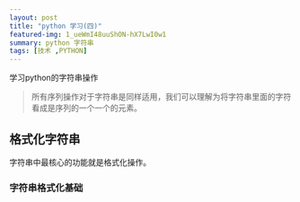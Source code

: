 ```yaml
---
layout: post
title: "python 学习(四)"
featured-img: 1_ueWmI48uuShON-hX7LwI0w1 
summary: python 字符串
tags: [技术 ,PYTHON]
---
```


学习python的字符串操作
> 所有序列操作对于字符串是同样适用，我们可以理解为将字符串里面的字符看成是序列的一个一个的元素。

## 格式化字符串
字符串中最核心的功能就是格式化操作。
### 字符串格式化基础

